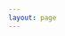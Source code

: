 ```yaml
---
layout: page
---
```


<script setup lang="ts">
    import MlogEditor from '../components/MlogEditor.vue'
</script>

<MlogEditor></MlogEditor>

